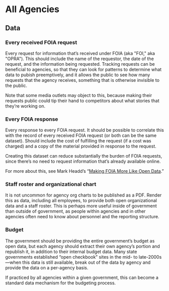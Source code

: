 # All Agencies

## Data


### Every received FOIA request

Every request for information that’s received under FOIA (aka "FOI," aka "OPRA"). This should include the name of the requestor, the date of the request, and the information being requested. Tracking requests can be beneficial to agencies, so that they can look for patterns to determine what data to pubish preemptively, and it allows the public to see how many requests that the agency receives, something that is otherwise invisible to the public.

Note that some media outlets may object to this, because making their requests public could tip their hand to competitors about what stories that they’re working on.

### Every FOIA response

Every response to every FOIA request. It should be possible to correlate this with the record of every received FOIA request (or both can be the same dataset). Should include the cost of fulfilling the request (if a cost was charged) and a copy of the material provided in response to the request.

Creating this dataset can reduce substantially the burden of FOIA requests, since there’s no need to request information that’s already available online.

For more about this, see Mark Headd’s “[Making FOIA More Like Open Data](http://civic.io/2014/06/23/making-foia-more-like-open-data/).”

### Staff roster and organizational chart

It is not uncommon for agency org charts to be published as a PDF. Render this as data, including all employees, to provide both open organizational data and a staff roster. This is perhaps more useful inside of government than outside of government, as people within agencies and in other agencies often need to know about personnel and the reporting structure.

### Budget

The government should be providing the entire government’s budget as open data, but each agency should extract their own agency’s portion and republish it, in addition to their internal budget data. Many state governments established “open checkbook” sites in the mid- to late-2000s—when this data is still available, break out of the data by agency and provide the data on a per-agency basis.

If practiced by all agencies within a given government, this can become a standard data mechanism for the budgeting process.
